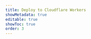 ```yaml
---
title: Deploy to Cloudflare Workers
showMetadata: true
editable: true
showToc: true
order: 3
---
```

